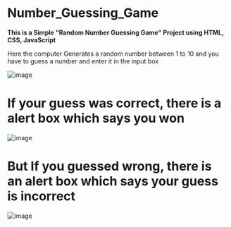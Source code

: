 # Number_Guessing_Game

**This is a Simple "Random Number Guessing Game" Project using HTML, CSS, JavaScript**

Here the computer Generates a random number between 1 to 10 and you have to guess a number and enter it in the input box

![image](https://github.com/Neha220803/Number_Guessing_Game/assets/111070486/862b0840-13c2-439a-a99e-73e87d6307f7)
# If your guess was correct, there is a alert box which says you won
![image](https://github.com/Neha220803/Number_Guessing_Game/assets/111070486/8792352f-850b-485e-8d88-fec3a0da847c)
# But If you guessed wrong, there is an alert box which says your guess is incorrect
![image](https://github.com/Neha220803/Number_Guessing_Game/assets/111070486/0132fab7-0824-44cd-9e09-c077bbfcf549)
